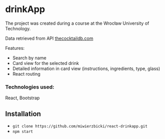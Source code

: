 # drinkApp

The project was created during a course at the Wrocław University of Technology.

Data retrieved from API [thecocktaildb.com](https://www.thecocktaildb.com/api.php)

Features: 
- Search by name
- Card view for the selected drink
- Detailed information in card view (instructions, ingredients, type, glass)
- React routing


### Technologies used: 
React, Bootstrap

## Installation
- `git clone https://github.com/miwierzbicki/react-drinkapp.git`
- `npm start`
